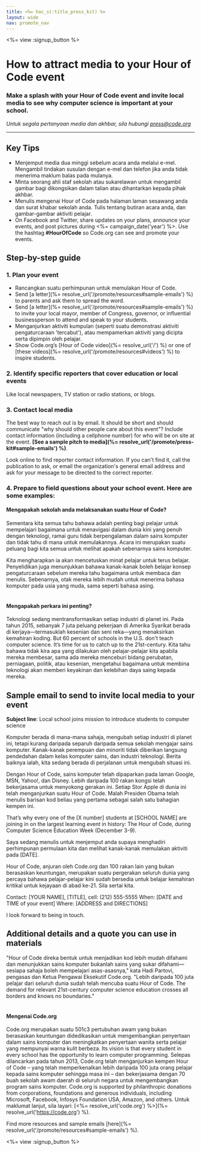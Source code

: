 ```yaml
---
title: <%= hoc_s(:title_press_kit) %>
layout: wide
nav: promote_nav
---
```

<%= view :signup_button %>

# How to attract media to your Hour of Code event

### Make a splash with your Hour of Code event and invite local media to see why computer science is important at your school.

*Untuk segala pertanyaan media dan akhbar, sila hubungi <press@code.org>*

* * *

## Key Tips

- Menjemput media dua minggi sebelum acara anda melalui e-mel. Mengambil tindakan susulan dengan e-mel dan telefon jika anda tidak menerima maklum balas pada mulanya.
- Minta seorang ahli staf sekolah atau sukarelawan untuk mengambil gambar bagi dikongsikan dalam talian atau dihantarkan kepada pihak akhbar.
- Menulis mengenai Hour of Code pada halaman laman sesawang anda dan surat khabar sekolah anda. Tulis tentang butiran acara anda, dan gambar-gambar aktiviti pelajar.
- On Facebook and Twitter, share updates on your plans, announce your events, and post pictures during <%= campaign_date('year') %>. Use the hashtag **#HourOfCode** so Code.org can see and promote your events.

## Step-by-step guide

### 1. Plan your event

- Rancangkan suatu perhimpunan untuk memulakan Hour of Code.
- Send [a letter](%= resolve_url('/promote/resources#sample-emails') %) to parents and ask them to spread the word.
- Send [a letter](%= resolve_url('/promote/resources#sample-emails') %) to invite your local mayor, member of Congress, governor, or influential businessperson to attend and speak to your students.
- Menganjurkan aktiviti kumpulan (seperti suatu demonstrasi aktiviti pengaturcaraan 'tercabut'), atau mempamerkan aktiviti yang dicipta serta dipimpin oleh pelajar.
- Show Code.org’s [Hour of Code video](%= resolve_url('/') %) or one of [these videos](%= resolve_url('/promote/resources#videos') %) to inspire students. <br />

### 2. Identify specific reporters that cover education or local events

Like local newspapers, TV station or radio stations, or blogs. <br />

### 3. Contact local media

The best way to reach out is by email. It should be short and should communicate "why should other people care about this event"? Include contact information (including a cellphone number) for who will be on site at the event. **[See a sample pitch to media](%= resolve_url('/promote/press-kit#sample-emails') %)**.

Look online to find reporter contact information. If you can't find it, call the publication to ask, or email the organization's general email address and ask for your message to be directed to the correct reporter. <br />

### 4. Prepare to field questions about your school event. Here are some examples:

#### Mengapakah sekolah anda melaksanakan suatu Hour of Code?

Sementara kita semua tahu bahawa adalah penting bagi pelajar untuk mempelajari bagaimana untuk menavigasi dalam dunia kini yang penuh dengan teknologi, ramai guru tidak berpengalaman dalam sains komputer dan tidak tahu di mana untuk memulakannya. Acara ini merupakan suatu peluang bagi kita semua untuk melihat apakah sebenarnya sains komputer.

Kita mengharapkan ia akan mencetuskan minat pelajar untuk terus belajar. Penyelidikan juga menunjukkan bahawa kanak-kanak boleh belajar konsep pengaturcaraan sebelum mereka tahu bagaimana untuk membaca dan menulis. Sebenarnya, otak mereka lebih mudah untuk menerima bahasa komputer pada usia yang muda, sama seperti bahasa asing. <br /> <br />

#### Mengapakah perkara ini penting?

Teknologi sedang mentransformasikan setiap industri di planet ini. Pada tahun 2015, sebanyak 7 juta peluang pekerjaan di Amerika Syarikat berada di kerjaya—termasuklah kesenian dan seni reka—yang menaksirkan kemahiran koding. But 60 percent of schools in the U.S. don't teach computer science. It’s time for us to catch up to the 21st-century. Kita tahu bahawa tidak kira apa yang dilakukan oleh pelajar-pelajar kita apabila mereka membesar, sama ada mereka menceburi bidang perubatan, perniagaan, politik, atau kesenian, mengetahui bagaimana untuk membina teknologi akan memberi keyakinan dan kelebihan daya saing kepada mereka. <br />

<a id="sample-emails"></a>

## Sample email to send to invite local media to your event

**Subject line**: Local school joins mission to introduce students to computer science

Komputer berada di mana-mana sahaja, mengubah setiap industri di planet ini, tetapi kurang daripada separuh daripada semua sekolah mengajar sains komputer. Kanak-kanak perempuan dan minoriti tidak diberikan langsung pendedahan dalam kelas komputer sains, dan industri teknologi. Berita baiknya ialah, kita sedang berada di perjalanan untuk mengubah situasi ini.

Dengan Hour of Code, sains komputer telah dipaparkan pada laman Google, MSN, Yahoo!, dan Disney. Lebih daripada 100 rakan kongsi telah bekerjasama untuk menyokong gerakan ini. Setiap Stor Apple di dunia ini telah menganjurkan suatu Hour of Code. Malah Presiden Obama telah menulis barisan kod beliau yang pertama sebagai salah satu bahagian kempen ini.

That’s why every one of the [X number] students at [SCHOOL NAME] are joining in on the largest learning event in history: The Hour of Code, during Computer Science Education Week (December 3-9).

Saya sedang menulis untuk menjemput anda supaya menghadiri perhimpunan permulaan kita dan melihat kanak-kanak memulakan aktiviti pada [DATE].

Hour of Code, anjuran oleh Code.org dan 100 rakan lain yang bukan berasaskan keuntungan, merupakan suatu pergerakan seluruh dunia yang percaya bahawa pelajar-pelajar kini sudah bersedia untuk belajar kemahiran kritikal untuk kejayaan di abad ke-21. Sila sertai kita.

Contact: [YOUR NAME], [TITLE], cell: (212) 555-5555 When: [DATE and TIME of your event] Where: [ADDRESS and DIRECTIONS]

I look forward to being in touch. <br />

## Additional details and a quote you can use in materials

"Hour of Code direka bentuk untuk menjadikan kod lebih mudah difahami dan menunjukkan sains komputer bukanlah sains yang sukar difahami—sesiapa sahaja boleh mempelajari asas-asasnya," kata Hadi Partovi, pengasas dan Ketua Pengawai Eksekutif Code.org. "Lebih daripada 100 juta pelajar dari seluruh dunia sudah telah mencuba suatu Hour of Code. The demand for relevant 21st-century computer science education crosses all borders and knows no boundaries." <br /> <br />

#### Mengenai Code.org

Code.org merupakan suatu 501c3 pertubuhan awam yang bukan berasaskan keuntungan didedikasikan untuk mengembangkan penyertaan dalam sains komputer dan meningkatkan penyertaan wanita serta pelajar yang mempunyai warna kulit berbeza. Its vision is that every student in every school has the opportunity to learn computer programming. Selepas dilancarkan pada tahun 2013, Code.org telah menganjurkan kempen Hour of Code – yang telah memperkenalkan lebih daripada 100 juta orang pelajar kepada sains komputer sehingga masa ini – dan bekerjasama dengan 70 buah sekolah awam daerah di seluruh negara untuk mengembangkan program sains komputer. Code.org is supported by philanthropic donations from corporations, foundations and generous individuals, including Microsoft, Facebook, Infosys Foundation USA, Amazon, and others. Untuk maklumat lanjut, sila layari: [<%= resolve_url('code.org') %>](%= resolve_url('https://code.org') %).

  
Find more resources and sample emails [here](%= resolve_url('/promote/resources#sample-emails') %).

<%= view :signup_button %>